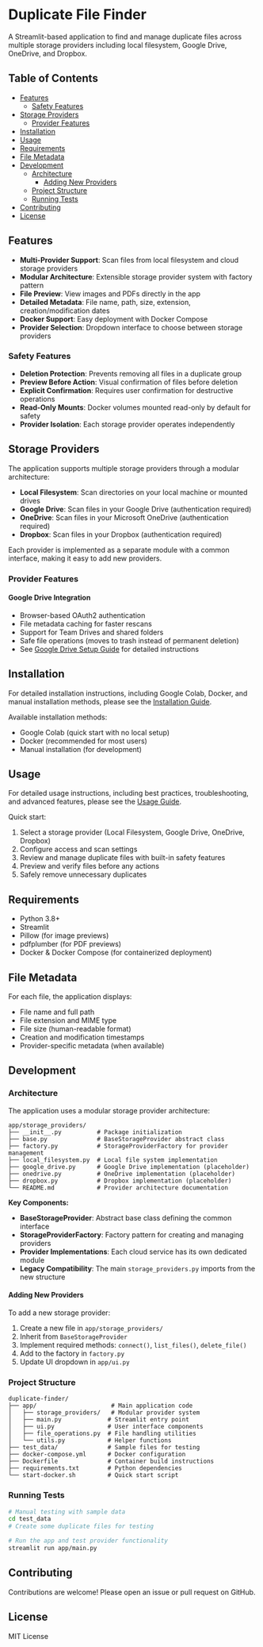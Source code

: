 # Duplicate File Finder

A Streamlit-based application to find and manage duplicate files across multiple storage providers including local filesystem, Google Drive, OneDrive, and Dropbox.

## Table of Contents
- [Features](#features)
  - [Safety Features](#safety-features)
- [Storage Providers](#storage-providers)
  - [Provider Features](#provider-features)
- [Installation](#installation)
- [Usage](#usage)
- [Requirements](#requirements)
- [File Metadata](#file-metadata)
- [Development](#development)
  - [Architecture](#architecture)
    - [Adding New Providers](#adding-new-providers)
  - [Project Structure](#project-structure)
  - [Running Tests](#running-tests)
- [Contributing](#contributing)
- [License](#license)

## Features
- **Multi-Provider Support**: Scan files from local filesystem and cloud storage providers
- **Modular Architecture**: Extensible storage provider system with factory pattern
- **File Preview**: View images and PDFs directly in the app
- **Detailed Metadata**: File name, path, size, extension, creation/modification dates
- **Docker Support**: Easy deployment with Docker Compose
- **Provider Selection**: Dropdown interface to choose between storage providers

### Safety Features
- **Deletion Protection**: Prevents removing all files in a duplicate group
- **Preview Before Action**: Visual confirmation of files before deletion
- **Explicit Confirmation**: Requires user confirmation for destructive operations
- **Read-Only Mounts**: Docker volumes mounted read-only by default for safety
- **Provider Isolation**: Each storage provider operates independently

## Storage Providers

The application supports multiple storage providers through a modular architecture:

- **Local Filesystem**: Scan directories on your local machine or mounted drives
- **Google Drive**: Scan files in your Google Drive (authentication required)
- **OneDrive**: Scan files in your Microsoft OneDrive (authentication required)
- **Dropbox**: Scan files in your Dropbox (authentication required)

Each provider is implemented as a separate module with a common interface, making it easy to add new providers.

### Provider Features

#### Google Drive Integration
- Browser-based OAuth2 authentication
- File metadata caching for faster rescans
- Support for Team Drives and shared folders
- Safe file operations (moves to trash instead of permanent deletion)
- See [Google Drive Setup Guide](docs/GOOGLE_DRIVE_SETUP.md) for detailed instructions

## Installation

For detailed installation instructions, including Google Colab, Docker, and manual installation methods, please see the [Installation Guide](docs/INSTALLATION.md).

Available installation methods:
- Google Colab (quick start with no local setup)
- Docker (recommended for most users)
- Manual installation (for development)

## Usage

For detailed usage instructions, including best practices, troubleshooting, and advanced features, please see the [Usage Guide](docs/USAGE.md).

Quick start:
1. Select a storage provider (Local Filesystem, Google Drive, OneDrive, Dropbox)
2. Configure access and scan settings
3. Review and manage duplicate files with built-in safety features
4. Preview and verify files before any actions
5. Safely remove unnecessary duplicates

## Requirements

- Python 3.8+
- Streamlit
- Pillow (for image previews)
- pdfplumber (for PDF previews)
- Docker & Docker Compose (for containerized deployment)



## File Metadata

For each file, the application displays:
- File name and full path
- File extension and MIME type
- File size (human-readable format)
- Creation and modification timestamps
- Provider-specific metadata (when available)

## Development

### Architecture

The application uses a modular storage provider architecture:

```
app/storage_providers/
├── __init__.py          # Package initialization
├── base.py              # BaseStorageProvider abstract class
├── factory.py           # StorageProviderFactory for provider management
├── local_filesystem.py  # Local file system implementation
├── google_drive.py      # Google Drive implementation (placeholder)
├── onedrive.py          # OneDrive implementation (placeholder)
├── dropbox.py           # Dropbox implementation (placeholder)
└── README.md            # Provider architecture documentation
```

**Key Components:**
- **BaseStorageProvider**: Abstract base class defining the common interface
- **StorageProviderFactory**: Factory pattern for creating and managing providers
- **Provider Implementations**: Each cloud service has its own dedicated module
- **Legacy Compatibility**: The main `storage_providers.py` imports from the new structure

#### Adding New Providers

To add a new storage provider:

1. Create a new file in `app/storage_providers/`
2. Inherit from `BaseStorageProvider`
3. Implement required methods: `connect()`, `list_files()`, `delete_file()`
4. Add to the factory in `factory.py`
5. Update UI dropdown in `app/ui.py`

### Project Structure
```
duplicate-finder/
├── app/                     # Main application code
│   ├── storage_providers/   # Modular provider system
│   ├── main.py             # Streamlit entry point
│   ├── ui.py               # User interface components
│   ├── file_operations.py  # File handling utilities
│   └── utils.py            # Helper functions
├── test_data/              # Sample files for testing
├── docker-compose.yml      # Docker configuration
├── Dockerfile              # Container build instructions
├── requirements.txt        # Python dependencies
└── start-docker.sh         # Quick start script
```

### Running Tests
```bash
# Manual testing with sample data
cd test_data
# Create some duplicate files for testing

# Run the app and test provider functionality
streamlit run app/main.py
```

## Contributing

Contributions are welcome! Please open an issue or pull request on GitHub.

## License

MIT License

